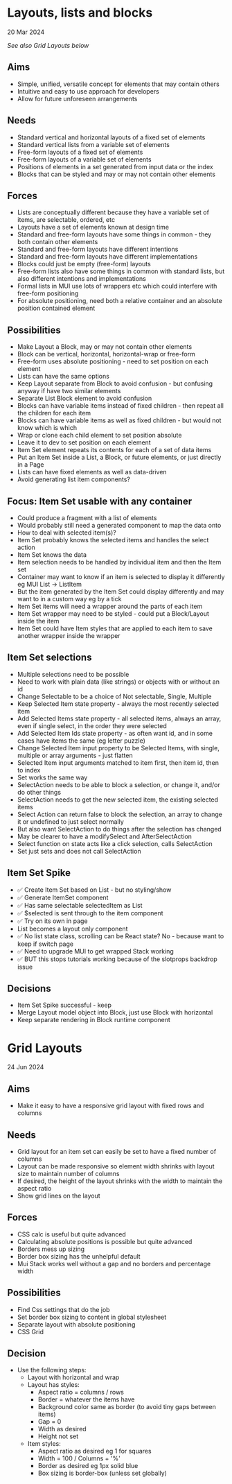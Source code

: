 Layouts, lists and blocks
=========================

20 Mar 2024

_See also Grid Layouts below_

Aims
----

- Simple, unified, versatile concept for elements that may contain others
- Intuitive and easy to use approach for developers
- Allow for future unforeseen arrangements

Needs
-----

- Standard vertical and horizontal layouts of a fixed set of elements
- Standard vertical lists from a variable set of elements
- Free-form layouts of a fixed set of elements
- Free-form layouts of a variable set of elements
- Positions of elements in a set generated from input data or the index
- Blocks that can be styled and may or may not contain other elements

Forces
------

- Lists are conceptually different because they have a variable set of items, are selectable, ordered, etc
- Layouts have a set of elements known at design time
- Standard and free-form layouts have some things in common - they both contain other elements
- Standard and free-form layouts have different intentions
- Standard and free-form layouts have different implementations
- Blocks could just be empty (free-form) layouts
- Free-form lists also have some things in common with standard lists, but also different intentions and implementations 
- Formal lists in MUI use lots of wrappers etc which could interfere with free-form positioning
- For absolute positioning, need both a relative container and an absolute position contained element

Possibilities
-------------

- Make Layout a Block, may or may not contain other elements
- Block can be vertical, horizontal, horizontal-wrap or free-form
- Free-form uses absolute positioning - need to set position on each element
- Lists can have the same options
- Keep Layout separate from Block to avoid confusion - but confusing anyway if have two similar elements
- Separate List Block element to avoid confusion
- Blocks can have variable items instead of fixed children - then repeat all the children for each item
- Blocks can have variable items as well as fixed children - but would not know which is which
- Wrap or clone each child element to set position absolute
- Leave it to dev to set position on each element
- Item Set element repeats its contents for each of a set of data items
- Put an Item Set inside a List, a Block, or future elements, or just directly in a Page
- Lists can have fixed elements as well as data-driven
- Avoid generating list item components?


Focus: Item Set usable with any container
-----------------------------------------

- Could produce a fragment with a list of elements
- Would probably still need a generated component to map the data onto
- How to deal with selected item(s)?
- Item Set probably knows the selected items and handles the select action
- Item Set knows the data
- Item selection needs to be handled by individual item and then the Item set
- Container may want to know if an item is selected to display it differently eg MUI List -> ListItem
- But the item generated by the Item Set could display differently and may want to in a custom way eg by a tick
- Item Set items will need a wrapper around the parts of each item
- Item Set wrapper may need to be styled - could put a Block/Layout inside the item
- Item Set could have Item styles that are applied to each item to save another wrapper inside the wrapper

Item Set selections
-------------------

- Multiple selections need to be possible
- Need to work with plain data (like strings) or objects with or without an id
- Change Selectable to be a choice of Not selectable, Single, Multiple
- Keep Selected Item state property - always the most recently selected item
- Add Selected Items state property - all selected items, always an array, even if single select, in the order they were selected
- Add Selected Item Ids state property - as often want id, and in some cases have items the same (eg letter puzzle)
- Change Selected Item input property to be Selected Items, with single, multiple or array arguments - just flatten
- Selected Item input arguments matched to item first, then item id, then to index
- Set works the same way
- SelectAction needs to be able to block a selection, or change it, and/or do other things
- SelectAction needs to get the new selected item, the existing selected items
- Select Action can return false to block the selection, an array to change it or undefined to just select normally
- But also want SelectAction to do things after the selection has changed
- May be clearer to have a modifySelect and AfterSelectAction
- Select function on state acts like a click selection, calls SelectAction
- Set just sets and does not call SelectAction

Item Set Spike
--------------

- ✅ Create Item Set based on List - but no styling/show
- ✅ Generate ItemSet component
- ✅ Has same selectable selectedItem as List
- ✅ $selected is sent through to the item component
- ✅ Try on its own in page
- List becomes a layout only component
- ✅ No list state class, scrolling can be React state? No - because want to keep if switch page
- ✅ Need to upgrade MUI to get wrapped Stack working
- ✅ BUT this stops tutorials working because of the slotprops backdrop issue

Decisions
---------

- Item Set Spike successful - keep
- Merge Layout model object into Block, just use Block with horizontal
- Keep separate rendering in Block runtime component

Grid Layouts
============

24 Jun 2024

Aims
----

- Make it easy to have a responsive grid layout with fixed rows and columns

Needs
-----

- Grid layout for an item set can easily be set to have a fixed number of columns
- Layout can be made responsive so element width shrinks with layout size to maintain number of columns
- If desired, the height of the layout shrinks with the width to maintain the aspect ratio
- Show grid lines on the layout

Forces
------

- CSS calc is useful but quite advanced
- Calculating absolute positions is possible but quite advanced
- Borders mess up sizing
- Border box sizing has the unhelpful default
- Mui Stack works well without a gap and no borders and percentage width

Possibilities
-------------

- Find Css settings that do the job
- Set border box sizing to content in global stylesheet
- Separate layout with absolute positioning
- CSS Grid

Decision
--------

- Use the following steps:
    - Layout with horizontal and wrap
    - Layout has styles:
      - Aspect ratio = columns / rows
      - Border = whatever the items have
      - Background color same as border (to avoid tiny gaps between items)
      - Gap = 0
      - Width as desired
      - Height not set
    - Item styles:
      - Aspect ratio as desired eg 1 for squares
      - Width = 100 / Columns + '%'
      - Border as desired eg 1px solid blue
      - Box sizing is border-box (unless set globally)

